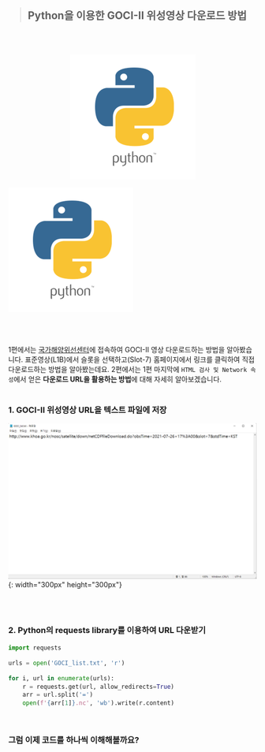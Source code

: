 > ## Python을 이용한 GOCI-II 위성영상 다운로드 방법
<br>
<br>

<p align="center">
    <img src="/images/python/GOCI-II/logo.png"/>
</p>

![ex_screenshot](./images/python/GOCI-II/logo.png)

<br>
<br>


1편에서는 [국가해양위선센터](http://www.khoa.go.kr/nosc/intro/noticeList.do)에 접속하여 GOCI-II 영상 다운로드하는 방법을 알아봤습니다. 표준영상(L1B)에서 슬롯을 선택하고(Slot-7) 홈페이지에서 링크를 클릭하여 직접 다운로드하는 방법을 알아봤는데요.
2편에서는 1편 마지막에 `HTML 검사 및 Network 속성`에서 얻은 **다운로드 URL을 활용하는 방법**에 대해 자세히 알아보겠습니다.
<br>
<br>

### 1. GOCI-II 위성영상 URL을 텍스트 파일에 저장
![ex_screenshot](./images/python/GOCI-II/URL-list.png){: width="300px" height="300px"}

<br>
<br>

### 2. Python의 requests library를 이용하여 URL 다운받기
```python
import requests
```

```python
urls = open('GOCI_list.txt', 'r')
```

```python
for i, url in enumerate(urls):
    r = requests.get(url, allow_redirects=True)
    arr = url.split('=')
    open(f'{arr[1]}.nc', 'wb').write(r.content)
```
<br>

### 그럼 이제 코드를 하나씩 이해해볼까요?
<br>

